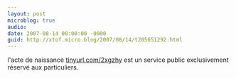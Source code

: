 ```yaml
---
layout: post
microblog: true
audio: 
date: 2007-08-14 00:00:00 -0000
guid: http://xtof.micro.blog/2007/08/14/t205651292.html
---
```

l'acte de naissance [tinyurl.com/2xgzhy](http://tinyurl.com/2xgzhy) est un service public exclusivement réservé aux particuliers.
